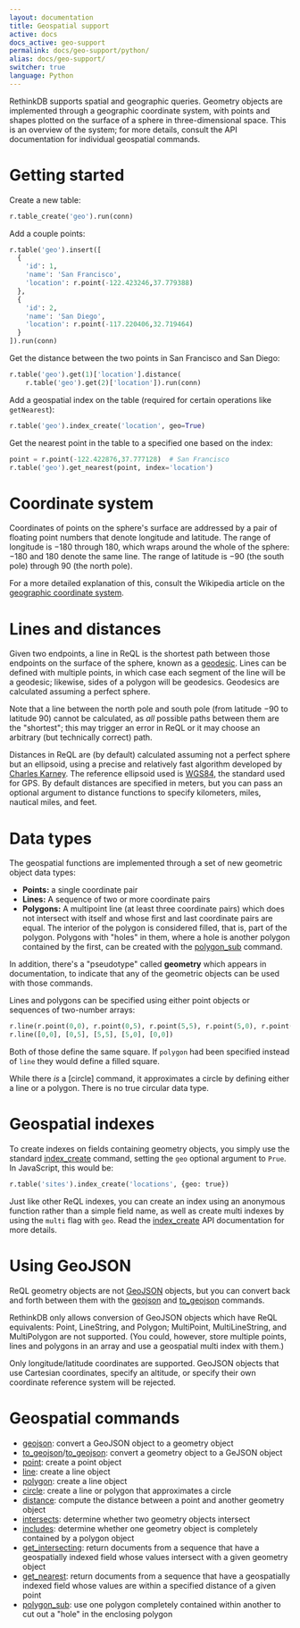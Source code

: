 ```yaml
---
layout: documentation
title: Geospatial support
active: docs
docs_active: geo-support
permalink: docs/geo-support/python/
alias: docs/geo-support/
switcher: true
language: Python
---
```


RethinkDB supports spatial and geographic queries. Geometry objects are implemented through a geographic coordinate system, with points and shapes plotted on the surface of a sphere in three-dimensional space. This is an overview of the system; for more details, consult the API documentation for individual geospatial commands.

# Getting started #

Create a new table:

```py
r.table_create('geo').run(conn)
```

Add a couple points:

```py
r.table('geo').insert([
  {
    'id': 1,
    'name': 'San Francisco',
    'location': r.point(-122.423246,37.779388)
  },
  {
    'id': 2,
    'name': 'San Diego',
    'location': r.point(-117.220406,32.719464)
  }
]).run(conn)
```

Get the distance between the two points in San Francisco and San Diego:

```py
r.table('geo').get(1)['location'].distance(
    r.table('geo').get(2)['location']).run(conn)
```

Add a geospatial index on the table (required for certain operations like `getNearest`):

```py
r.table('geo').index_create('location', geo=True)
```

Get the nearest point in the table to a specified one based on the index:

```py
point = r.point(-122.422876,37.777128)  # San Francisco
r.table('geo').get_nearest(point, index='location')
```

# Coordinate system #

Coordinates of points on the sphere's surface are addressed by a pair of floating point numbers that denote longitude and latitude. The range of longitude is &minus;180 through 180, which wraps around the whole of the sphere: &minus;180 and 180 denote the same line. The range of latitude is &minus;90 (the south pole) through 90 (the north pole).

For a more detailed explanation of this, consult the Wikipedia article on the [geographic coordinate system][gcs].

[gcs]: http://en.wikipedia.org/wiki/Geographic_coordinate_system

# Lines and distances #

Given two endpoints, a line in ReQL is the shortest path between those endpoints on the surface of the sphere, known as a [geodesic][]. Lines can be defined with multiple points, in which case each segment of the line will be a geodesic; likewise, sides of a polygon will be geodesics. Geodesics are calculated assuming a perfect sphere.

[geodesic]: http://en.wikipedia.org/wiki/Geodesic

Note that a line between the north pole and south pole (from latitude &minus;90 to latitude 90) cannot be calculated, as *all* possible paths between them are the "shortest"; this may trigger an error in ReQL or it may choose an arbitrary (but technically correct) path.

Distances in ReQL are (by default) calculated assuming not a perfect sphere but an ellipsoid, using a precise and relatively fast algorithm developed by [Charles Karney][ck]. The reference ellipsoid used is [WGS84][], the standard used for GPS. By default distances are specified in meters, but you can pass an optional argument to distance functions to specify kilometers, miles, nautical miles, and feet.

[ck]: http://link.springer.com/article/10.1007%2Fs00190-012-0578-z "Algorithms for geodesics"
[WGS84]: http://en.wikipedia.org/wiki/World_Geodetic_System

# Data types #

The geospatial functions are implemented through a set of new geometric object data types:

* **Points:** a single coordinate pair
* **Lines:** A sequence of two or more coordinate pairs
* **Polygons:** A multipoint line (at least three coordinate pairs) which does not intersect with itself and whose first and last coordinate pairs are equal. The interior of the polygon is considered filled, that is, part of the polygon. Polygons with "holes" in them, where a hole is another polygon contained by the first, can be created with the [polygon_sub][] command.

In addition, there's a "pseudotype" called **geometry** which appears in documentation, to indicate that any of the geometric objects can be used with those commands.

[polygon_sub]: /api/python/polygon_sub/

Lines and polygons can be specified using either point objects or sequences of two-number arrays:

```py
r.line(r.point(0,0), r.point(0,5), r.point(5,5), r.point(5,0), r.point(0,0))
r.line([0,0], [0,5], [5,5], [5,0], [0,0])
```

Both of those define the same square. If `polygon` had been specified instead of `line` they would define a filled square.

While there *is* a [circle] command, it approximates a circle by defining either a line or a polygon. There is no true circular data type.

# Geospatial indexes #

To create indexes on fields containing geometry objects, you simply use the standard [index_create](/api/python/index_create/) command, setting the `geo` optional argument to `Prue`. In JavaScript, this would be:

```py
r.table('sites').index_create('locations', {geo: true})
```

Just like other ReQL indexes, you can create an index using an anonymous function rather than a simple field name, as well as create multi indexes by using the `multi` flag with `geo`. Read the [index_create](/api/python/index_create) API documentation for more details.

# Using GeoJSON #

ReQL geometry objects are not [GeoJSON][] objects, but you can convert back and forth between them with the [geojson](/api/python/geojson/) and [to_geojson](/api/python/to_geojson) commands.

[GeoJSON]: http://geojson.org

RethinkDB only allows conversion of GeoJSON objects which have ReQL equivalents: Point, LineString, and Polygon; MultiPoint, MultiLineString, and MultiPolygon are not supported. (You could, however, store multiple points, lines and polygons in an array and use a geospatial multi index with them.)

Only longitude/latitude coordinates are supported. GeoJSON objects that use Cartesian coordinates, specify an altitude, or specify their own coordinate reference system will be rejected.

# Geospatial commands #

* [geojson](/api/python/geojson/): convert a GeoJSON object to a geometry object
* [to_geojson](to_geojson/)/[to_geojson](/api/python/to_geojson/): convert a geometry object to a GeJSON object
* [point](/api/python/point/): create a point object
* [line](/api/python/line/): create a line object
* [polygon](/api/python/polygon/): create a line object
* [circle](/api/python/circle/): create a line or polygon that approximates a circle
* [distance](/api/python/distance/): compute the distance between a point and another geometry object
* [intersects](/api/python/intersects/): determine whether two geometry objects intersect
* [includes](/api/python/includes/): determine whether one geometry object is completely contained by a polygon object
* [get_intersecting](/api/python/get_intersecting/): return documents from a sequence that have a geospatially indexed field whose values intersect with a given geometry object
* [get_nearest](/api/python/get_nearest/): return documents from a sequence that have a geospatially indexed field whose values are within a specified distance of a given point
* [polygon_sub](/api/python/polygon_sub/): use one polygon completely contained within another to cut out a "hole" in the enclosing polygon
